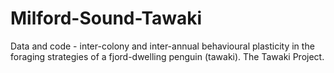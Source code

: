 # Milford-Sound-Tawaki
Data and code - inter-colony and inter-annual behavioural plasticity in the foraging strategies of a fjord-dwelling penguin (tawaki).
The Tawaki Project.
